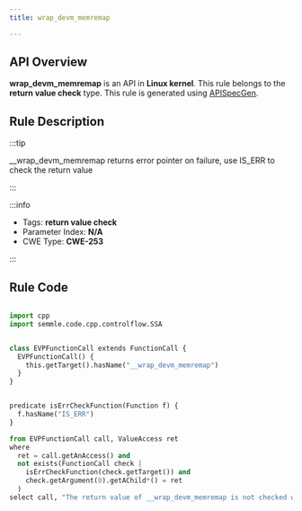 ```yaml
---
title: wrap_devm_memremap

---
```



## API Overview
**wrap_devm_memremap** is an API in **Linux kernel**. This rule belongs to the **return value check** type. This rule is generated using [APISpecGen](../../tools/APISpecGen).
## Rule Description

:::tip

__wrap_devm_memremap returns error pointer on failure, use IS_ERR to check the return value

:::

:::info

- Tags: **return value check**
- Parameter Index: **N/A**
- CWE Type: **CWE-253**

:::

## Rule Code
```python

import cpp
import semmle.code.cpp.controlflow.SSA


class EVPFunctionCall extends FunctionCall {
  EVPFunctionCall() {
    this.getTarget().hasName("__wrap_devm_memremap")
  }
}


predicate isErrCheckFunction(Function f) {
  f.hasName("IS_ERR") 
}

from EVPFunctionCall call, ValueAccess ret
where
  ret = call.getAnAccess() and
  not exists(FunctionCall check |
    isErrCheckFunction(check.getTarget()) and
    check.getArgument(0).getAChild*() = ret
  )
select call, "The return value of __wrap_devm_memremap is not checked with IS_ERR."
    
```